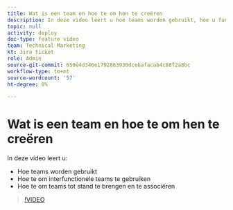 ```yaml
---
title: Wat is een team en hoe te om hen te creëren
description: In deze video leert u hoe teams worden gebruikt, hoe u functioneel overschrijdende teams kunt gebruiken en hoe u teams kunt maken.
topic: null
activity: deploy
doc-type: feature video
team: Technical Marketing
kt: Jira ticket
role: Admin
source-git-commit: 650e4d346e1792863930dcebafacab4c88f2a8bc
workflow-type: tm+mt
source-wordcount: '57'
ht-degree: 0%

---
```


# Wat is een team en hoe te om hen te creëren

In deze video leert u:

* Hoe teams worden gebruikt
* Hoe te om interfunctionele teams te gebruiken
* Hoe te om teams tot stand te brengen en te associëren

>[!VIDEO](https://video.tv.adobe.com/v/335071/?quality=12&learn=on)
